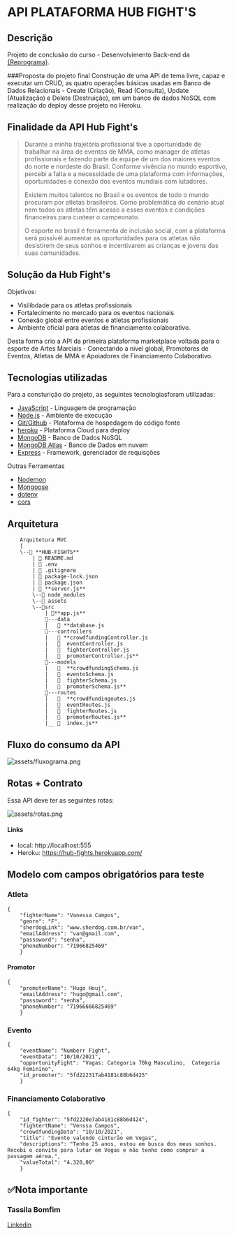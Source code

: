 # API PLATAFORMA HUB FIGHT'S
## Descrição
Projeto de conclusão do curso - Desenvolvimento Back-end da [{Reprograma}](https://reprograma.com.br/). 

###Proposta do projeto final 
Construção de uma API de tema livre, capaz e executar um CRUD, as quatro operações básicas usadas em Banco de Dados Relacionais - Create (Criação), Read (Consulta), Update (Atualização) e Delete (Destruição), em um banco de dados NoSQL com realização do deploy desse projeto no Heroku. 

## Finalidade da API Hub Fight's
>Durante a minha trajetória profissional tive a oportunidade de trabalhar na área de eventos de MMA, como manager de atletas profissionais e fazendo parte da equipe de um dos maiores eventos do norte e nordeste do Brasil. 
>Conforme vivência no mundo esportivo, percebi a falta e a necessidade de uma plataforma com informações, oportunidades e conexão dos eventos mundiais com lutadores.
>
>Existem muitos talentos no Brasil e os eventos de todo o mundo procuram por atletas brasileiros. 
Como problemática do cenário atual nem todos os atletas têm acesso a esses eventos e condições financeiras para custear o campeonato.
>
>O esporte no brasil é ferramenta de inclusão social, com a plataforma será possivél aumentar as oportunidades para os atletas não desistirem de seus sonhos e incentivarem as crianças e jovens das suas comunidades.

## Solução da Hub Fight's
Objetivos: 
- Visilibdade para os atletas profissionais
- Fortalecimento no mercado para os eventos nacionais 
- Conexão global entre eventos e atletas profissionais 
- Ambiente oficial para atletas de financiamento colaborativo.

Desta forma crio a API da primeira plataforma marketplace voltada para o esporte de Artes Marciais - Conectando a nível global, Promotores de Eventos, Atletas de MMA e Apoiadores de Financiamento Colaborativo.

## Tecnologias utilizadas

Para a consturição do projeto, as seguintes tecnologiasforam utilizadas:

- [JavaScript](https://www.javascript.com/) - Linguagem de programação
- [Node.js](https://nodejs.org/en/) - Ambiente de execução
- [Git/Github](https://github.com/) - Plataforma de hospedagem do código fonte
- [heroku](https://dashboard.heroku.com/apps) - Plataforma Cloud para deploy
- [MongoDB](https://www.mongodb.com/) - Banco de Dados NoSQL 
- [MongoDB Atlas](https://www.mongodb.com/cloud/atlas/) - Banco de Dados em nuvem
- [Express](https://expressjs.com/pt-br/) - Framework, gerenciador de requisções

Outras Ferramentas
- [Nodemon](https://nodemon.io/)
- [Mongoose](https://mongoosejs.com/)
- [dotenv](https://www.npmjs.com/package/dotenv)
- [cors](https://www.npmjs.com/package/cors)

## Arquitetura

        Arquitetura MVC
        |
        \--📂 **HUB-FIGHTS**
            | 📄 README.md
            | 📄 .env
            | 📄 .gitignore
            | 📄 package-lock.json
            | 📄 package.json
            | 📄 **server.js**  
            \--📂 node_modules
            \--📂 assets
            \--📂src
                | 📄**app.js**
                📂---data
                |   📄 **database.js
                📂---controllers
                |   📄 **crowdfundingController.js
                |   📄  eventController.js
                |   📄  fighterController.js
                |   📄  promoterController.js**
                📂---models
                |   📄  **crowdfundingSchema.js
                |   📄  eventoSchema.js
                |   📄  fighterSchema.js
                |   📄  promoterSchema.js**
                📂---routes
                |   📄  **crowdfundingoutes.js
                |   📄  eventRoutes.js
                |   📄  fighterRoutes.js
                |   📄  promoterRoutes.js**
                |__ 📄  index.js**

## Fluxo do consumo da API

![assets/fluxograma.png](assets/fluxograma.png)

## Rotas + Contrato
Essa API deve ter as seguintes rotas:

![assets/rotas.png](assets/rotas.png)

#### Links

* local: http://localhost:555
* Heroku: https://hub-fights.herokuapp.com/


## Modelo com campos obrigatórios para teste

### Atleta

    {
        "fighterName": "Vanessa Campos",
        "genre": "F",
        "sherdogLink": "www.sherdog.com.br/van",
        "emailAddress": "van@gmail.com",
        "passoword": "senha",
        "phoneNumber": "71966825469"
        }

#### Promotor

    {
        "promoterName": "Hugo Houj",
        "emailAddress": "hugo@gmail.com",
        "passoword": "senha",
        "phoneNumber": "71966666825469"
        }

### Evento

    {
        "eventName": "Numberr Fight",
        "eventData": "10/10/2021",
        "opportunityFight": "Vagas: Categoria 70kg Masculino,  Categoria 64kg Feminino",
        "id_promoter": "5fd222317ab4181c88b6d425"
        }

### Financiamento Colaborativo

    {
        "id_fighter": "5fd2220e7ab4181c88b6d424",
        "fightertName": "Venssa Campos",
        "crowdfundingData": "10/10/2021",
        "title": "Evento valendo cinturão em Vegas",
        "descriptions": "Tenho 25 anos, estou em busca dos meus sonhos. Recebi o convite para lutar em Vegas e não tenho como comprar a passagem aérea.",
        "valueTotal": "4.320,00"
        }


## ✅Nota importante



### Tassila Bomfim
[Linkedin](https://www.linkedin.com/in/tassilabomfim/)

